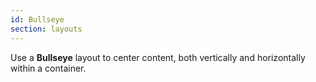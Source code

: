 ```yaml
---
id: Bullseye
section: layouts
---
```

Use a **Bullseye** layout to center content, both vertically and horizontally within a container.
